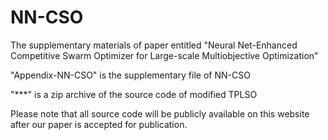 # NN-CSO
The supplementary materials of paper entitled "Neural Net-Enhanced Competitive Swarm Optimizer for Large-scale Multiobjective Optimization"

"Appendix-NN-CSO" is the supplementary file of NN-CSO

"***" is a zip archive of the source code of modified TPLSO

Please note that all source code will be publicly available on this website after our paper is accepted for publication.

